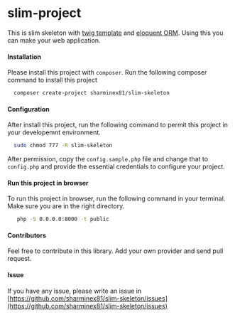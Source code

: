 # slim-project
  This is slim skeleton with [twig template](https://twig.symfony.com/doc/2.x/templates.html) and [eloquent ORM](https://laravel.com/docs/5.0/eloquent). Using this you can make your web application.

#### Installation
  Please install this project with `composer`. Run the following composer command to install this project
```bash
  composer create-project sharminex81/slim-skeleton
```
#### Configuration
  After install this project, run the following command to permit this project in your developemnt environment. 
```bash
  sudo chmod 777 -R slim-skeleton
```
  After permission, copy the `config.sample.php` file and change that to `config.php` and provide the essential credentials to configure your project.
  
#### Run this project in browser
  To run this project in browser, run the following command in your terminal. Make sure you are in the right directory.
  ```bash
     php -S 0.0.0.0:8000 -t public
  ```
#### Contributors
   Feel free to contribute in this library. Add your own provider and send pull request.
   
#### Issue
  If you have any issue, please write an issue in [https://github.com/sharminex81/slim-skeleton/issues](https://github.com/sharminex81/slim-skeleton/issues)

